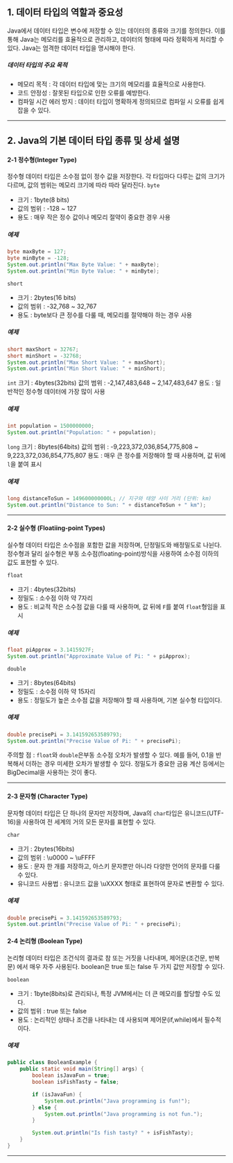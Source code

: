 ## 1. 데이터 타입의 역할과 중요성
Java에서 데이터 타입은 변수에 저장할 수 있는 데이터의 종류와 크기를 정의한다. 이를 통해 Java는 메모리를 효율적으로 관리하고, 데이터의 형태에 따라 정확하게 처리할 수 있다. Java는 엄격한 데이터 타입을 명시해야 한다.

##### 데이터 타입의 주요 목적
+ 메모리 목적 : 각 데이터 타입에 맞는 크기의 메모리를 효율적으로 사용한다.
+ 코드 안정성 : 잘못된 타입으로 인한 오류를 예방한다.
+ 컴파일 시간 에러 방지 : 데이터 타입이 명확하게 정의되므로 컴파일 시 오류를 쉽게 잡을 수 있다.

--------------------------------------------
## 2. Java의 기본 데이터 타입 종류 및 상세 설명
#### 2-1 정수형(Integer Type)
정수형 데이터 타입은 소수점 없이 정수 값을 저장한다. 각 타입마다 다루는 값의 크기가 다르며, 값의 범위는 메모리 크기에 따라 따라 달라진다.
```byte```
+ 크기 : 1byte(8 bits)
+ 값의 범위 : -128 ~ 127
+ 용도 : 매우 작은 정수 값이나 메모리 절약이 중요한 경우 사용

##### 예제
```java
byte maxByte = 127;
byte minByte = -128;
System.out.println("Max Byte Value: " + maxByte);
System.out.println("Min Byte Value: " + minByte);
```

```short```
+ 크기 : 2bytes(16 bits)
+ 값의 범위 : -32,768 ~ 32,767
+ 용도 : byte보다 큰 정수를 다룰 때, 메모리를 절약해야 하는 경우 사용

##### 예제
```java
short maxShort = 32767;
short minShort = -32768;
System.out.println("Max Short Value: " + maxShort);
System.out.println("Min Short Value: " + minShort);
```

```int```
크기 : 4bytes(32bits)
값의 범위 : -2,147,483,648 ~ 2,147,483,647
용도 : 일반적인 정수형 데이터에 가장 많이 사용

##### 예제
```java
int population = 1500000000;
System.out.println("Population: " + population);
```

```long```
크기 : 8bytes(64bits)
값의 범위 : -9,223,372,036,854,775,808 ~ 9,223,372,036,854,775,807
용도 : 매우 큰 정수를 저장해야 할 때 사용하며, 값 뒤에 ```l```을 붙여 표시

##### 예제
```java
long distanceToSun = 149600000000L; // 지구와 태양 사이 거리 (단위: km)
System.out.println("Distance to Sun: " + distanceToSun + " km");
```

------------------------------
#### 2-2 실수형 (Floatiing-point Types)
실수형 데이터 타입은 소수점을 포함한 값을 저장하며, 단정밀도와 배정밀도로 나뉜다. 정수형과 달리 실수형은 부동 소수점(floating-point)방식을 사용하여 소수점 이하의 값도 표현할 수 있다.

```float```
+ 크기 : 4bytes(32bits)
+ 정밀도 : 소수점 이하 약 7자리
+ 용도 : 비교적 작은 소수점 값을 다룰 때 사용하며, 값 뒤에 ```F```를 붙여 ```float```형임을 표시

##### 예제
```java
float piApprox = 3.1415927F;
System.out.println("Approximate Value of Pi: " + piApprox);
```

```double```
+ 크기 : 8bytes(64bits)
+ 정밀도 : 소수점 이하 약 15자리
+ 용도 : 정밀도가 높은 소수점 값을 저장해야 할 때 사용하며, 기본 실수형 타입이다.

##### 예제
```java
double precisePi = 3.141592653589793;
System.out.println("Precise Value of Pi: " + precisePi);
```
주의할 점 : ```float```와 ```double```은부동 소수점 오차가 발생할 수 있다. 예를 들어, 0.1을 반복해서 더하는 경우 미세한 오차가 발생할 수 있다. 정밀도가 중요한 금융 계산 등에서는 BigDecimal을 사용하는 것이 좋다.

-------------------------------------
#### 2-3 문자형 (Character Type)
문자형 데이터 타입은 단 하나의 문자만 저장하며, Java의 ```char```타입은 유니코드(UTF-16)을 사용하여 전 세계의 거의 모든 문자를 표현할 수 있다.

```char```
+ 크기 : 2bytes(16bits)
+ 값의 범위 : \u0000 ~ \uFFFF
+ 용도 : 문자 한 개를 저장하고, 아스키 문자뿐만 아니라 다양한 언어의 문자를 다룰 수 있다.
+ 유니코드 사용법 : 유니코드 값을 \uXXXX 형태로 표현하여 문자로 변환할 수 있다.

##### 예제
```java
double precisePi = 3.141592653589793;
System.out.println("Precise Value of Pi: " + precisePi);
```

#### 2-4 논리형 (Boolean Type)
논리형 데이터 타입은 조건식의 결과로 참 또는 거짓을 나타내며, 제어문(조건문, 반복문) 에서 매우 자주 사용된다. boolean은 true 또는 false 두 가지 값만 저장할 수 있다.

```boolean```
+ 크기 : 1byte(8bits)로 관리되나, 특정 JVM에서는 더 큰 메모리를 할당할 수도 있다.
+ 값의 범위 : true 또는 false
+ 용도 : 논리적인 상태나 조건을 나타내는 데 사용되며 제어문(if,while)에서 필수적이다.

##### 예제
```java
public class BooleanExample {
    public static void main(String[] args) {
        boolean isJavaFun = true;
        boolean isFishTasty = false;

        if (isJavaFun) {
            System.out.println("Java programming is fun!");
        } else {
            System.out.println("Java programming is not fun.");
        }

        System.out.println("Is fish tasty? " + isFishTasty);
    }
}
```
----------------------------
